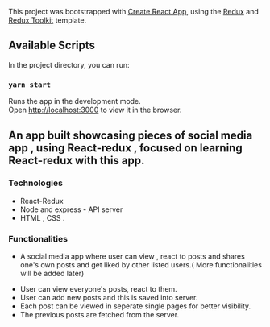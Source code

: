 This project was bootstrapped with [Create React App](https://github.com/facebook/create-react-app), using the [Redux](https://redux.js.org/) and [Redux Toolkit](https://redux-toolkit.js.org/) template.

## Available Scripts

In the project directory, you can run:

### `yarn start`

Runs the app in the development mode.<br />
Open [http://localhost:3000](http://localhost:3000) to view it in the browser.

## An app built showcasing pieces of social media app , using React-redux , focused on learning React-redux with this app.

### Technologies

- React-Redux
- Node and express - API server
- HTML , CSS .

### Functionalities

- A social media app where user can view , react to posts and shares one's own posts and get liked by other listed users.( More functionalities will be added later)

* User can view everyone's posts, react to them.
* User can add new posts and this is saved into server.
* Each post can be viewed in seperate single pages for better visibility.
* The previous posts are fetched from the server.
